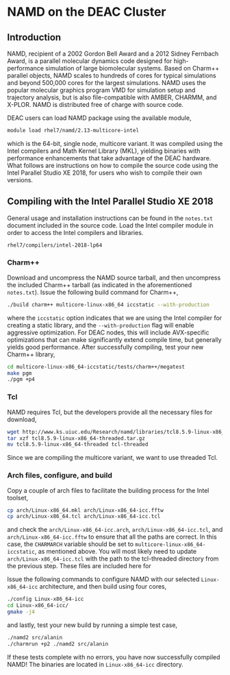 # NAMD on the DEAC Cluster


## Introduction

NAMD, recipient of a 2002 Gordon Bell Award and a 2012 Sidney Fernbach Award, is
a parallel molecular dynamics code designed for high-performance simulation of
large biomolecular systems. Based on Charm++ parallel objects, NAMD scales to
hundreds of cores for typical simulations and beyond 500,000 cores for the
largest simulations. NAMD uses the popular molecular graphics program VMD for
simulation setup and trajectory analysis, but is also file-compatible with
AMBER, CHARMM, and X-PLOR. NAMD is distributed free of charge with source code.

DEAC users can load NAMD package using the available module,

```sh
module load rhel7/namd/2.13-multicore-intel
```

which is the 64-bit, single node, multicore variant. It was compiled using the
Intel compilers and Math Kernel Library (MKL), yielding binaries with
performance enhancements that take advantage of the DEAC hardware. What follows
are instructions on how to compile the source code using the Intel Parallel
Studio XE 2018, for users who wish to compile their own versions.


## Compiling with the Intel Parallel Studio XE 2018

General usage and installation instructions can be found in the `notes.txt`
document included in the source code. Load the Intel compiler module in order to
access the Intel compilers and libraries.

```sh
rhel7/compilers/intel-2018-lp64
```


### Charm++

Download and uncompress the NAMD source tarball, and then uncompress the
included Charm++ tarball (as indicated in the aforementioned `notes.txt`). Issue
the following build command for Charm++,

```sh
./build charm++ multicore-linux-x86_64 iccstatic --with-production
```

where the `iccstatic` option indicates that we are using the Intel compiler for
creating a static library, and the `--with-production` flag will enable
aggressive optimization. For DEAC nodes, this will include AVX-specific
optimizations that can make significantly extend compile time, but generally
yields good performance. After successfully compiling, test your new Charm++
library,

```sh
cd multicore-linux-x86_64-iccstatic/tests/charm++/megatest
make pgm
./pgm +p4
```


### Tcl

NAMD requires Tcl, but the developers provide all the necessary files for download,

```sh
wget http://www.ks.uiuc.edu/Research/namd/libraries/tcl8.5.9-linux-x86_64-threaded.tar.gz
tar xzf tcl8.5.9-linux-x86_64-threaded.tar.gz
mv tcl8.5.9-linux-x86_64-threaded tcl-threaded
```

Since we are compiling the multicore variant, we want to use threaded Tcl.


### Arch files, configure, and build

Copy a couple of arch files to facilitate the building process for the Intel toolset,

```sh
cp arch/Linux-x86_64.mkl arch/Linux-x86_64-icc.fftw
cp arch/Linux-x86_64.tcl arch/Linux-x86_64-icc.tcl
```

and check the `arch/Linux-x86_64-icc.arch`, `arch/Linux-x86_64-icc.tcl`, and
`arch/Linux-x86_64-icc.fftw` to ensure that all the paths are correct. In this
case, the `CHARMARCH` variable should be set to
`multicore-linux-x86_64-iccstatic`, as mentioned above. You will most likely
need to update `arch/Linux-x86_64-icc.tcl` with the path to the tcl-threaded
directory from the previous step. These files are included here for

Issue the following commands to configure NAMD with our selected
`Linux-x86_64-icc` architecture, and then build using four cores,

```sh
./config Linux-x86_64-icc
cd Linux-x86_64-icc/
gmake -j4
```

and lastly, test your new build by running a simple test case,

```sh
./namd2 src/alanin
./charmrun +p2 ./namd2 src/alanin
```

If these tests complete with no errors, you have now successfully compiled NAMD!
The binaries are located in `Linux-x86_64-icc` directory.

